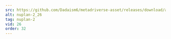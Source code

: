 ```yaml
---
src: https://github.com/Dadaism6/metadriverse-asset/releases/download/assetsv1.0.2/nuplan-2_26.mp4
alt: nuplan-2_26
tag: nuplan-2
vid: 26
order: 32
---
```

